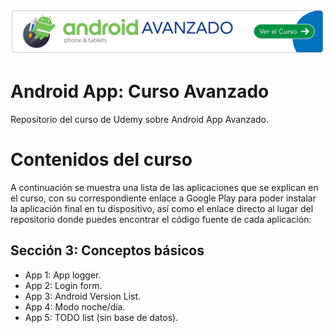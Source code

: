 [![Curso Android Avanzado](banner_git.png)](https://www.udemy.com/programacion-android-avanzado-de-principiante-a-experto/?couponCode=GITHUB)

# Android App: Curso Avanzado
Repositorio del curso de Udemy sobre Android App Avanzado.


# Contenidos del curso

A continuación se muestra una lista de las aplicaciones que se explican en el curso, con su correspondiente enlace a Google Play para poder instalar la aplicación final en tu dispositivo, así como el enlace directo al lugar del repositorio donde puedes encontrar el código fuente de cada aplicación:

## Sección 3: Conceptos básicos

- App 1: App logger.
- App 2: Login form.
- App 3: Android Version List.
- App 4: Modo noche/día.
- App 5: TODO list (sin base de datos).
